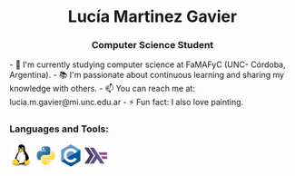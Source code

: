 
<h1 align="center">Lucía Martinez Gavier</h1>
<h3 align="center">Computer Science Student</h3>
- 🌱 I'm currently studying computer science at FaMAFyC (UNC- Córdoba, Argentina).
- 📚 I'm passionate about continuous learning and sharing my knowledge with others.
- 📫 You can reach me at: lucia.m.gavier@mi.unc.edu.ar
- ⚡ Fun fact: I also love painting.

<h3 align="left">Languages and Tools:</h3>
<p align="left">
  <img src="https://raw.githubusercontent.com/devicons/devicon/master/icons/linux/linux-original.svg" alt="linux" width="40" height="40"/> </a>
  <img src="https://raw.githubusercontent.com/devicons/devicon/master/icons/python/python-original.svg" alt="Python" width="40" height="40"/>
  <img src="https://raw.githubusercontent.com/devicons/devicon/master/icons/c/c-original.svg" alt="C" width="40" height="40"/>
  <img src="https://raw.githubusercontent.com/devicons/devicon/master/icons/haskell/haskell-original.svg" alt="Haskell" width="40" height="40"/>
</p>
